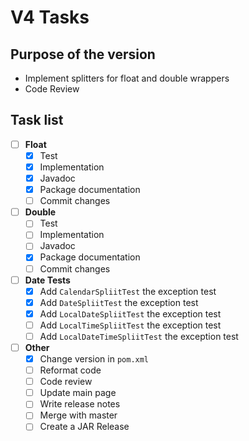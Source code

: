 # V4 Tasks

## Purpose of the version

 * Implement splitters for float and double wrappers
 * Code Review

## Task list

- [ ] **Float**
  - [x] Test
  - [x] Implementation
  - [x] Javadoc
  - [x] Package documentation
  - [ ] Commit changes

- [ ] **Double**
  - [ ] Test
  - [ ] Implementation
  - [ ] Javadoc
  - [x] Package documentation
  - [ ] Commit changes
 
- [ ] **Date Tests**
  - [x] Add `CalendarSpliitTest` the exception test
  - [x] Add `DateSpliitTest` the exception test
  - [x] Add `LocalDateSpliitTest` the exception test
  - [ ] Add `LocalTimeSpliitTest` the exception test
  - [ ] Add `LocalDateTimeSpliitTest` the exception test

- [ ] **Other**
  - [x] Change version in `pom.xml`
  - [ ] Reformat code
  - [ ] Code review
  - [ ] Update main page
  - [ ] Write release notes
  - [ ] Merge with master
  - [ ] Create a JAR Release